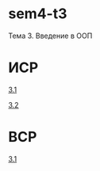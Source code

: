 # sem4-t3
Тема 3. Введение в ООП

# ИСР
[3.1](invartask3.1.py)

[3.2](invartask3.2.py)

# ВСР
[3.1](vartask3.1.py)
